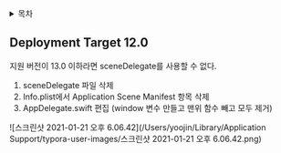 <details markdown="1">
<summary> 목차 </summary>
</br>


 [Deployment Target 12.0](#Deployment-Target-12.0)

</details>

## Deployment Target 12.0

지원 버전이 13.0 이하라면 sceneDelegate를 사용할 수 없다.

1. sceneDelegate 파일 삭제
2. Info.plist에서 Application Scene Manifest 항목 삭제
3. AppDelegate.swift 편집 (window 변수 만들고 맨위 함수 빼고 모두 제거)

![스크린샷 2021-01-21 오후 6.06.42](/Users/yoojin/Library/Application Support/typora-user-images/스크린샷 2021-01-21 오후 6.06.42.png)








